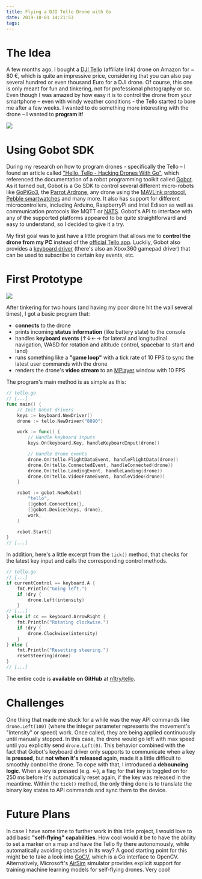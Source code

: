 ```yaml
---
title: Flying a DJI Tello Drone with Go
date: 2019-10-01 14:21:53
tags:
---
```


# The Idea
A few months ago, I bought a [DJI Tello](https://amzn.to/2neAwVr) (affiliate link) drone on Amazon for ~ 80 €, which is quite an impressive price, considering that you can also pay several hundred or even thousand Euro for a DJI drone. Of course, this one is only meant for fun and tinkering, not for professional photography or so. 
Even though I was amazed by how easy it is to control the drone from your smartphone – even with windy weather conditions - the Tello started to bore me after a few weeks. I wanted to do something more interesting with the drone – I wanted to **program it**!

![](images/tello1.jpg)

# Using Gobot SDK
During my research on how to program drones - specifically the Tello – I found an article called ["Hello, Tello - Hacking Drones With Go"](https://gobot.io/blog/2018/04/20/hello-tello-hacking-drones-with-go/), which referenced the documentation of a robot programming toolkit called [Gobot](https://gobot.io). As it turned out, Gobot is a Go SDK to control several different micro-robots like [GoPiGo3](https://gobot.io/documentation/platforms/gopigo3/), the [Parrot Ardrone](https://gobot.io/documentation/platforms/ardrone/), any drone using the [MAVLink protocol](https://mavlink.io/en/), [Pebble smartwatches](https://gobot.io/documentation/platforms/pebble/) and many more. It also has support for different microcontrollers, including Arduino, RaspberryPi and Intel Edison as well as communication protocols like MQTT or [NATS](https://nats.io/). Gobot's API to interface with any of the supported platforms appeared to be quite straightforward and easy to understand, so I decided to give it a try.

My first goal was to just have a little program that allows me to **control the drone from my PC** instead of the [official Tello app](https://play.google.com/store/apps/details?id=com.ryzerobotics.tello). Luckily, Gobot also provides a [keyboard driver](https://godoc.org/gobot.io/x/gobot/platforms/keyboard) (there's also an Xbox360 gamepad driver) that can be used to subscribe to certain key events, etc.

# First Prototype

![](images/tello2.png)

After tinkering for two hours (and having my poor drone hit the wall several times), I got a basic program that:
 - **connects** to the drone
 - prints incoming **status information** (like battery state) to the console
 - handles **keyboard events** (↑↓←→ for lateral and longitudinal navigation, WASD for rotation and altitude control, spacebar to start and land)
 - runs something like a **"game loop"** with a tick rate of 10 FPS to sync the latest user commands with the drone
 - renders the drone's **video stream** to an [MPlayer](https://wiki.debian.org/MPlayer) window with 10 FPS

The program's main method is as simple as this:

```go
// tello.go
// [...]
func main() {
	// Init Gobot drivers
	keys := keyboard.NewDriver()
	drone := tello.NewDriver("8890")

	work := func() {
		// Handle keyboard inputs
		keys.On(keyboard.Key, handleKeyboardInput(drone))

		// Handle drone events
		drone.On(tello.FlightDataEvent, handleFlightData(drone))
		drone.On(tello.ConnectedEvent, handleConnected(drone))
		drone.On(tello.LandingEvent, handleLanding(drone))
		drone.On(tello.VideoFrameEvent, handleVideo(drone))
	}

	robot := gobot.NewRobot(
		"tello",
		[]gobot.Connection{},
		[]gobot.Device{keys, drone},
		work,
	)

	robot.Start()
}
// [...]
```

In addition, here's a little excerpt from the `tick()` method, that checks for the latest key input and calls the corresponding control methods.

```go
// tello.go
// [...]
if currentControl == keyboard.A {
    fmt.Println("Going left.")
    if !dry {
        drone.Left(intensity)
    }
// [...]
} else if cc == keyboard.ArrowRight {
    fmt.Println("Rotating clockwise.")
    if !dry {
        drone.Clockwise(intensity)
    }
} else {
    fmt.Println("Resetting steering.")
    resetSteering(drone)
}
// [...]
```

The entire code is **available on GitHub** at [n1try/tello](https://github.com/n1try/tello).

# Challenges
One thing that made me stuck for a while was the way API commands like `drone.Left(100)` (where the integer parameter represents the movement's "intensity" or speed) work. Once called, they are being applied continuously until manually stopped. In this case, the drone would go left with max speed until you explicitly send `drone.Left(0)`. This behavior combined with the fact that Gobot's keyboard driver only supports to communicate when a key **is pressed**, but **not when it's released** again, made it a little difficult to smoothly control the drone. To cope with that, I introduced a **debouncing logic**. When a key is pressed (e.g. ←), a flag for that key is toggled on for 250 ms before it's automatically reset again, if the key was released in the meantime. Within the `tick()` method, the only thing done is to translate the binary key states to API commands and sync them to the device. 

# Future Plans
In case I have some time to further work in this little project, I would love to add basic **"self-flying" capabilities**. How cool would it be to have the ability to set a marker on a map and have the Tello fly there autonomously, while automatically avoiding obstacles in its way? A good starting point for this might be to take a look into [GoCV](https://gocv.io/), which is a Go interface to OpenCV. Alternatively, Microsoft's [AirSim](https://github.com/Microsoft/AirSim) simulator provides explicit support for training machine learning models for self-flying drones. Very cool!